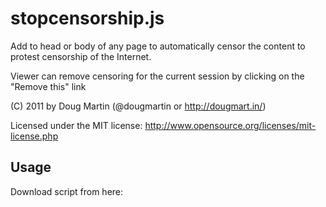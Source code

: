 # stopcensorship.js #

Add to head or body of any page to automatically censor the content to protest censorship of the Internet.

Viewer can remove censoring for the current session by clicking on the "Remove this" link

(C) 2011 by Doug Martin (@dougmartin or http://dougmart.in/)

Licensed under the MIT license: http://www.opensource.org/licenses/mit-license.php

## Usage ##

Download script from here: 

<script type="text/javascript" src="stopcensorship.js"></script>
